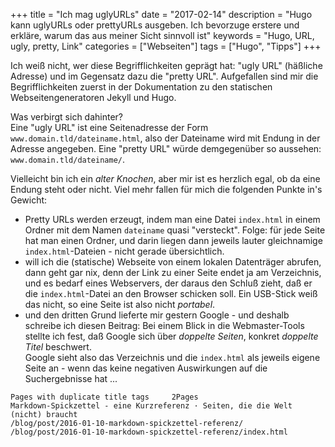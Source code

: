 +++
title 		= "Ich mag uglyURLs"
date 		= "2017-02-14"
description = "Hugo kann uglyURLs oder prettyURLs ausgeben. Ich bevorzuge erstere und erkläre, warum das aus meiner Sicht sinnvoll ist"
keywords    = "Hugo, URL, ugly, pretty, Link"
categories 	= ["Webseiten"]
tags 		= ["Hugo", "Tipps"]
+++

Ich weiß nicht, wer diese Begrifflichkeiten geprägt hat: "ugly URL" (häßliche Adresse) und im Gegensatz dazu die "pretty URL". Aufgefallen sind mir die Begrifflichkeiten zuerst <!--more--> in der Dokumentation zu den statischen Webseitengeneratoren Jekyll und Hugo.

Was verbirgt sich dahinter?    
Eine "ugly URL" ist eine Seitenadresse der Form `www.domain.tld/dateiname.html`, also der Dateiname wird mit Endung in der Adresse angegeben. Eine "pretty URL" würde demgegenüber so aussehen: `www.domain.tld/dateiname/`.

Vielleicht bin ich ein _alter Knochen_, aber mir ist es herzlich egal, ob da eine Endung steht oder nicht. Viel mehr fallen für mich die folgenden Punkte in's Gewicht:

- Pretty URLs werden erzeugt, indem man eine Datei `index.html` in einem Ordner mit dem Namen `dateiname` quasi "versteckt". Folge: für jede Seite hat man einen Ordner, und darin liegen dann jeweils lauter gleichnamige `index.html`-Dateien - nicht gerade übersichtlich.
- will ich die (statische) Webseite von einem lokalen Datenträger abrufen, dann geht gar nix, denn der Link zu einer Seite endet ja am Verzeichnis, und es bedarf eines Webservers, der daraus den Schluß zieht, daß er die `index.html`-Datei an den Browser schicken soll. Ein USB-Stick weiß das nicht, so eine Seite ist also nicht _portabel_.
- und den dritten Grund lieferte mir gestern Google - und deshalb schreibe ich diesen Beitrag: Bei einem Blick in die Webmaster-Tools stellte ich fest, daß Google sich über _doppelte Seiten_, konkret _doppelte Titel_ beschwert.    
Google sieht also das Verzeichnis und die `index.html` als jeweils eigene Seite an - wenn das keine negativen Auswirkungen auf die Suchergebnisse hat ...

```
Pages with duplicate title tags 	2Pages
Markdown-Spickzettel - eine Kurzreferenz · Seiten, die die Welt (nicht) braucht
/blog/post/2016-01-10-markdown-spickzettel-referenz/
/blog/post/2016-01-10-markdown-spickzettel-referenz/index.html
```

